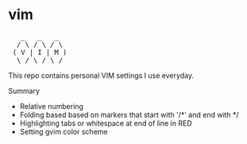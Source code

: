 # vim

<pre>
   _   _   _  
  / \ / \ / \ 
 ( V | I | M )
  \_/ \_/ \_/ 
</pre>

This repo contains personal VIM settings I use everyday.

Summary
- Relative numbering
- Folding based based on markers that start with '/*' and end with */
- Highlighting tabs or whitespace at end of line in RED
- Setting gvim color scheme

